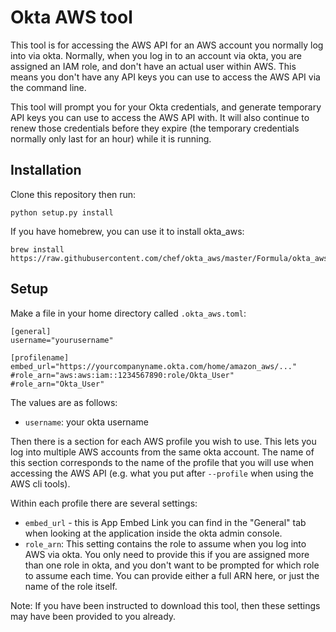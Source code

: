 # Okta AWS tool

This tool is for accessing the AWS API for an AWS account you normally log
into via okta. Normally, when you log in to an account via okta, you are
assigned an IAM role, and don't have an actual user within AWS. This means you
don't have any API keys you can use to access the AWS API via the command
line.

This tool will prompt you for your Okta credentials, and generate temporary
API keys you can use to access the AWS API with. It will also continue to
renew those credentials before they expire (the temporary credentials normally
only last for an hour) while it is running.

## Installation

Clone this repository then run:

    python setup.py install

If you have homebrew, you can use it to install okta_aws:

    brew install https://raw.githubusercontent.com/chef/okta_aws/master/Formula/okta_aws.rb

## Setup

Make a file in your home directory called `.okta_aws.toml`:

    [general]
    username="yourusername"

    [profilename]
    embed_url="https://yourcompanyname.okta.com/home/amazon_aws/..."
    #role_arn="aws:aws:iam::1234567890:role/Okta_User"
    #role_arn="Okta_User"

The values are as follows:

* `username`: your okta username

Then there is a section for each AWS profile you wish to use. This lets you
log into multiple AWS accounts from the same okta account. The name of this
section corresponds to the name of the profile that you will use when
accessing the AWS API (e.g. what you put after `--profile` when using the AWS
cli tools).

Within each profile there are several settings:

* `embed_url` - this is App Embed Link you can find in the "General" tab when
  looking at the application inside the okta admin console.
* `role_arn`: This setting contains the role to assume when you log into
  AWS via okta. You only need to provide this if you are assigned more than
  one role in okta, and you don't want to be prompted for which role to assume
  each time. You can provide either a full ARN here, or just the name of the
  role itself.

Note: If you have been instructed to download this tool, then these settings
may have been provided to you already.
